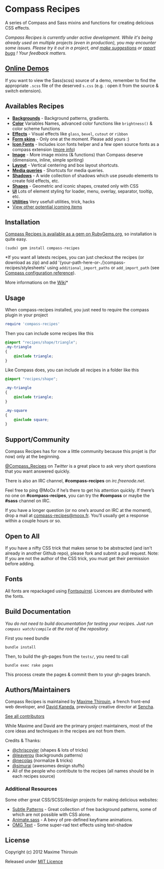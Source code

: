 # Compass Recipes

A series of Compass and Sass mixins and functions for creating delicious CSS effects.

_Compass Recipes is currently under active development. While it's being already used on multiple projects (even in production), you may encounter some issues. Please try it out in a project, and [make suggestions](https://github.com/MoOx/compass-recipes/issues/new) or [report bugs](https://github.com/MoOx/compass-recipes/issues) ! Your feedback matters._

## [Online Demos](http://moox.github.com/compass-recipes/tests/)

If you want to view the Sass(scss) source of a demo, remember to find the appropriate `.scss` file of the deserved `s.css` (e.g. : open it from the source & switch extension).

## Availables Recipes

* **[Backgrounds](http://moox.github.com/compass-recipes/tests/recipes/background/)** - Background patterns, gradients.
* **[Color](http://moox.github.com/compass-recipes/tests/recipes/color/)** Variables Names, advanced color functions like `brightness()` & color scheme functions
* **[Effects](http://moox.github.com/compass-recipes/tests/recipes/effect/)** - Visual effects like `glass`, `bevel`, `cutout` or `ribbon`
* **[Form skins](http://moox.github.com/compass-recipes/tests/recipes/form/skin/)** - Only one at the moment. Please add yours :)
* **[Icon Fonts](http://moox.github.com/compass-recipes/tests/recipes/icon-font/)** - Includes icon fonts helper and a few open source fonts as a compass extension ([more info](https://github.com/MoOx/compass-recipes/blob/master/templates/icon-fonts/README.md))
* **[Image](http://moox.github.com/compass-recipes/tests/recipes/image/)** - More image mixins (& functions) than Compass deserve (dimensions, inline, simple spriting)
* **[Layout](http://moox.github.com/compass-recipes/tests/recipes/layout/)** - Vertical centering and box layout shortcuts.
* **[Media queries](http://moox.github.com/compass-recipes/tests/recipes/media-queries/)** - Shortcuts for media queries.
* **[Shadows](http://moox.github.com/compass-recipes/tests/recipes/shadow/)** - A wide collection of shadows which use pseudo elements to create fold effects, etc.
* **[Shapes](http://moox.github.com/compass-recipes/tests/recipes/shape/)** - Geometric and iconic shapes, created only with CSS
* **[UI](http://moox.github.com/compass-recipes/tests/recipes/ui/)** Lots of element styling for loader, menu, overlay, separator, tooltip, etc.
* **[Utilities](http://moox.github.com/compass-recipes/tests/recipes/utilities/)** Very usefull utilities, trick, hacks
* [View other potential icoming items](https://github.com/MoOx/compass-recipes/issues?labels=enhancement%2Cfeature)

## Installation

[Compass Recipes is available as a gem on RubyGems.org](https://rubygems.org/gems/compass-recipes), so installation is quite easy.

```shell
(sudo) gem install compass-recipes
```

*If you want all latests recipes, you can just checkout the recipes (or download as zip) and add '{your-path-here-or-./}compass-recipes/stylesheets' using `additional_import_paths` or `add_import_path` (see [Compass configuration reference](http://compass-style.org/help/tutorials/configuration-reference/)).

More informations on the [Wiki](https://github.com/MoOx/compass-recipes/wiki)*


## Usage

When compass-recipes installed, you just need to require the compass plugin in your project

```ruby
require 'compass-recipes'
```

Then you can include some recipes like this

```scss
@import "recipes/shape/triangle";
.my-triangle
{
    @include triangle;
}
```

Like Compass does, you can include all recipes in a folder like this

```scss
@import "recipes/shape";

.my-triangle
{
    @include triangle;
}

.my-square
{
    @include square;
}
```

## Support/Community

Compass Recipes has for now a little community because this projet is (for now) only at the beginning.

[@Compass_Recipes](https://twitter.com/#!/Compass_Recipes) on _Twitter_ is a great place to ask very short questions that you want answered quickly.

There is also an IRC channel, **#compass-recipes** on _irc.freenode.net_.

Feel free to ping @MoOx if he’s there to get his attention quickly. If there’s no one on **#compass-recipes**, you can try the **#compass** or maybe the **#sass** channel on IRC.

If you have a longer question (or no one’s around on IRC at the moment), drop a mail at [compass-recipes@moox.fr](mailto:compass-recipes@moox.fr). You’ll usually get a response within a couple hours or so.

## Open to All

If you have a nifty CSS trick that makes sense to be abstracted (and isn't already in another Github repo), please fork and submit a pull request. Note: If you are not the author of the CSS trick, you must get their permission before adding.

## Fonts

All fonts are repackaged using [Fontsquirrel](http://www.fontsquirrel.com/fontface/generator).
Licences are distributed with the fonts.

## Build Documentation

*You do not need to build documentation for testing your recipes.*
*Just run `compass watch/compile` at the root of the repository.*

First you need bundle

```bundle install```

Then, to build the gh-pages from the `tests/`, you need to call

```bundle exec rake pages```

This process create the pages & commit them to your gh-pages branch.

## Authors/Maintainers

Compass Recipes is maintained by [Maxime Thirouin](http://moox.fr), a french front-end web developer, and [David Kaneda](http://www.davidkaneda.com), previously creative director at [Sencha](http://www.sencha.com).

[See all contributors](https://github.com/MoOx/compass-recipes/graphs/contributors)

While Maxime and David are the primary project maintainers, most of the core ideas and techniques in the recipes are not from them.

Credits & Thanks:

* [@chriscoyier](https://github.com/chriscoyier) (shapes & lots of tricks)
* [@leaverou](https://github.com/leaverou) (backgrounds patterns)
* [@necolas](https://github.com/necolas) (normalize & tricks)
* [@simurai](https://github.com/simurai) (awesomes design stuffs)
* All of the people who contribute to the recipes (all names should be in each recipes source)

### Additional Resources

Some other great CSS/SCSS/design projects for making delicious websites:

* [Subtle Patterns](http://subtlepatterns.com/) - Great collection of free background patterns, some of which are not possible with CSS alone.
* [Animate.sass](https://github.com/adamstac/animate.sass) - A bevy of pre-defined keyframe animations.
* [OMG Text](http://jaredhardy.com/omg-text/) - Some super-rad text effects using text-shadow


## License

Copyright (c) 2012 Maxime Thirouin

Released under [MIT Licence](http://moox.mit-license.org/)